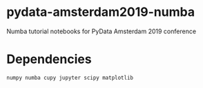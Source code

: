# pydata-amsterdam2019-numba

Numba tutorial notebooks for PyData Amsterdam 2019 conference

# Dependencies

```
numpy numba cupy jupyter scipy matplotlib
```
